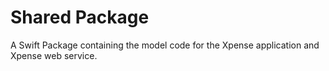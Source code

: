 # Shared Package

A Swift Package containing the model code for the Xpense application and Xpense web service.
